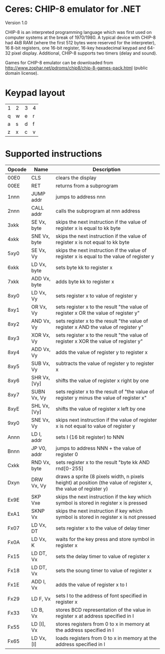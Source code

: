 # Ceres: CHIP-8 emulator for .NET
Version 1.0

CHIP-8 is an interpreted programming language which was first used on computer systems at the break of 1970/1980. A typical device with CHIP-8 had 4kB RAM (where the first 512 bytes were reserved for the interpreter), 16 8-bit registers, one 16-bit register, 16-key hexadecimal keypad and 64-32 pixel display. Additional, CHIP-8 supports two timers (delay and sound).

Games for CHIP-8 emulator can be downloaded from http://www.zophar.net/pdroms/chip8/chip-8-games-pack.html (public domain license).

# Keypad layout

| | | | |
|---|---|---|---|
|1|2|3|4|
|q|w|e|r|
|a|s|d|f|
|z|x|c|v|

# Supported instructions
| Opcode        | Name |  Description   | 
| ------------- | ---- | ------------------- |
| 00E0          | CLS  | clears the display | 
| 00EE      	| RET  | returns from a subprogram      | 
| 1nnn |JUMP addr| jumps to address nnn      |
| 2nnn |CALL addr| calls the subprogram at nnn address      |
| 3xkk |SE Vx, byte| skips the next instruction if the value of register x is equal to kk byte      |
| 4xkk |SNE Vx, byte| skips the next instruction if the value of register x is not equal to kk byte      |
| 5xy0 |SE Vx, Vy| skips the next instruction if the value of register x is equal to the value of register y     |
| 6xkk |LD Vx, byte| sets byte kk to register x     |
| 7xkk |ADD Vx, byte| adds byte kk to register x     |
| 8xy0 |LD Vx, Vy| sets register x to value of register y     |
| 8xy1 |OR Vx, Vy| sets register x to the result "the value of register x OR the value of register y"     |
| 8xy2 |AND Vx, Vy| sets register x to the result "the value of register x AND the value of register y"     |
| 8xy3 |XOR Vx, Vy| sets register x to the result "the value of register x XOR the value of register y"     |
| 8xy4 |ADD Vx, Vy| adds the value of register y to register x     |
| 8xy5 |SUB Vx, Vy| subtracts the value of register y to register x     |
| 8xy6 |SHR Vx, [Vy]| shifts the value of register x right by one     |
| 8xy7 |SUBN Vx, Vy| sets register x to the result of "the value of register y minus the value of register x"     |
| 8xyE |SHL Vx, [Vy]| shifts the value of register x left by one     |
| 9xy0 |SNE Vx, Vy| skips next instruction if the value of register x is not equal to value of register y     |
| Annn |LD I, addr| sets I (16 bit register) to NNN    |
| Bnnn |JP V0, addr| jumps to address NNN + the value of register 0    |
| Cxkk |RND Vx, byte| sets register x to the result "byte kk AND rnd[0-255]    | 
| Dxyn |DRW Vx, Vy| draws a sprite (8 pixels width, n pixels height) at position (the value of register x, the value of register y)    |
| Ex9E |SKP Vxe| skips the next instruction if the key which symbol is stored in register x is pressed    |
| ExA1 |SKNP Vx| skips the next instruction if key which symbol is stored in register x is not pressed    |
| Fx07 |LD Vx, DT| sets register x to the value of delay timer    |
| Fx0A |LD Vx, K| waits for the key press and store symbol in register x    |
| Fx15 |LD DT, Vx| sets the delay timer to value of register x    |
| Fx18 |LD DT, Vx| sets the soung timer to value of register x    |
| Fx1E |ADD I, Vx| adds the value of register x to I   |
| Fx29 |LD F, Vx| sets I to the address of font specified in register x    |
| Fx33 |LD B, Vx| stores BCD representation of the value in register x at address specified in I    |
| Fx55 |LD [I], Vx| stores registers from 0 to x in memory at the address specified in I    |
| Fx65 |LD Vx, [I]| loads registers from 0 to x in memory at the address specified in I    |